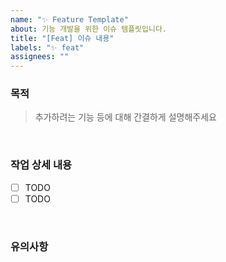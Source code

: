 ```yaml
---
name: "✨ Feature Template"
about: 기능 개발을 위한 이슈 템플릿입니다.
title: "[Feat] 이슈 내용"
labels: "✨ feat"
assignees: ""
---
```


### 목적

> 추가하려는 기능 등에 대해 간결하게 설명해주세요

<br />

### 작업 상세 내용

- [ ] TODO
- [ ] TODO

<br />

### 유의사항

<br />
